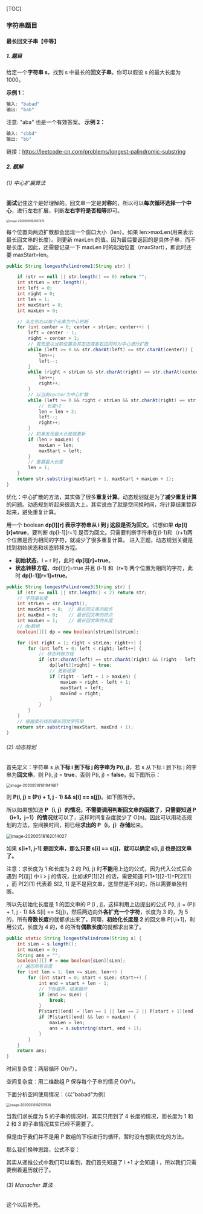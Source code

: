 [TOC]

### 字符串题目

#### 最长回文子串【中等】

##### 1. 题目

给定一个**字符串 s**，找到 s 中最长的**回文子串**。你可以假设 s 的最大长度为 1000。

**示例 1：**

```java
输入: "babad"
输出: "bab"
```

注意: "aba" 也是一个有效答案。
**示例 2：**

```java
输入: "cbbd"
输出: "bb"
```


链接：https://leetcode-cn.com/problems/longest-palindromic-substring

##### 2. 题解

###### (1) 中心扩展算法

**面试**记住这个是好理解的。回文串一定是**对称**的，所以可以**每次循环选择一个中心**，进行左右扩展，判断**左右字符是否相等**即可。

<img src="assets/image-20200518162857470.png" alt="image-20200518162857470" style="zoom:50%;" />

每个位置向两边扩散都会出现一个窗口大小（len）。如果 len>maxLen(用来表示最长回文串的长度）。则更新 maxLen 的值。因为最后要返回的是具体子串，而不是长度，因此，还需要记录一下 maxLen 时的起始位置（maxStart），即此时还要 maxStart=len。

```java
public String longestPalindrome1(String str) {

    if (str == null || str.length() == 0) return "";
    int strLen = str.length();
    int left = 0;
    int right = 0;
    int len = 1;
    int maxStart = 0;
    int maxLen = 0;

    // 从左到右以每个元素为中心判断
    for (int center = 0; center < strLen; center++) {
        left = center - 1;
        right = center + 1;
        // 首先是以当前位置及其左边或者右边同时为中心进行扩散
        while (left >= 0 && str.charAt(left) == str.charAt(center)) {
            len++;
            left--;
        }
        while (right < strLen && str.charAt(right) == str.charAt(center)) {
            len++;
            right++;
        }
        // 以当前center为中心扩散
        while (left >= 0 && right < strLen && str.charAt(right) == str.charAt(left)) {
            // 长度+2
            len = len + 2;
            left--;
            right++;
        }
        // 如果发现最大长度就更新
        if (len > maxLen) {
            maxLen = len;
            maxStart = left;
        }
        // 重置最大长度
        len = 1;
    }
    return str.substring(maxStart + 1, maxStart + maxLen + 1);
}
```

优化：中心扩散的方法，其实做了很多**重复计算**。动态规划就是为了**减少重复计算**的问题。动态规划听起来很高大上。其实说白了就是空间换时间，将计算结果暂存起来，避免重复计算。

用一个 boolean **dp\[l][r] 表示字符串从 i 到 j 这段是否为回文**。试想如果 **dp\[l][r]=true**，要判断 dp\[l-1][r+1] 是否为回文。只需要判断字符串在(l-1)和（r+1)两个位置是否为相同的字符，就减少了很多重复计算。
进入正题，动态规划关键是找到初始状态和状态转移方程。

- **初始状态**，l = r 时，此时 **dp\[l][r]=true**。
- **状态转移方程**，dp\[l][r]=true 并且 (l-1) 和（r+1) 两个位置为相同的字符，此时 **dp\[l-1][r+1]=true**。

```java
public String longestPalindrome3(String str) {
    if (str == null || str.length() < 2) return str;
    // 字符串长度
    int strLen = str.length();
    int maxStart = 0;  // 最长回文串的起点
    int maxEnd = 0;    // 最长回文串的终点
    int maxLen = 1;    // 最长回文串的长度
    // dp数组
    boolean[][] dp = new boolean[strLen][strLen];

    for (int right = 1; right < strLen; right++) {
        for (int left = 0; left < right; left++) {
            // 状态转移方程
            if (str.charAt(left) == str.charAt(right) && (right - left <= 2 || dp[left + 1][right - 1])) {
                dp[left][right] = true;
                // 更新结果
                if (right - left + 1 > maxLen) {
                    maxLen = right - left + 1;
                    maxStart = left;
                    maxEnd = right;
                }
            }
        }
    }
    // 根据索引找到最长回文字符串
    return str.substring(maxStart, maxEnd + 1);
}
```

###### (2) 动态规划

首先定义：字符串 s 从**下标 i 到下标 j 的字串为 P(i, j)**，若 s 从下标 i 到下标 j 的字串为**回文串**，则 P(i, j) = **true**，否则 P(i, j) = **false**。如下图所示：

<img src="assets/image-20200518161941687.png" alt="image-20200518161941687" style="zoom:70%;" />

则 **P(i, j) = (P(i + 1, j - 1) && s[i] == s[j])**。如下图所示。

所以如果想知道 **P（i, j）**的情况，不需要调用判断回文串的函数了，只需要**知道 P（i+1，j−1）的情况**就可以了，这样时间复杂度就少了 O(n)。因此可以用动态规划的方法，空间换时间，把已经**求出的 P（i，j）存储**起来。

<img src="assets/image-20200518162014027.png" alt="image-20200518162014027" style="zoom:80%;" />

如果 **s[i+1, j-1] 是回文串，那么只要 s[i] == s[j]，就可以确定 s[i, j] 也是回文串了。**

注意：求长度为 1 和长度为 2 的 P(i, j) 时**不能**用上边的公式，因为代入公式后会遇到 P\[i][j] 中 i > j 的情况，比如求P\[1][2] 的话，需要知道 P\[1+1][2-1]=P\[2][1] ，而 P\[2][1] 代表着 S[2, 1] 是不是回文串，这显然是不对的，所以需要单独判断。

所以先初始化长度是 **1** 的回文串的 P [i , j]，这样利用上边提出的公式 P(i, j) = (P(i + 1, j - 1) && S[i] == S[j])，然后两边向外**各扩充一个字符**，长度为 3 的，为 5 的，所有**奇数长度**的就都求出来了。同理，**初始化长度是 2** 的回文串 P[i,i+1]，利用公式，长度为 4 的，6 的所有**偶数长度**的就都求出来了。

```java
public static String longestPalindrome(String s) {
    int sLen = s.length();
    int maxLen = 0;
    String ans = "";
    boolean[][] P = new boolean[sLen][sLen];
    // 遍历所有长度
    for (int len = 1; len <= sLen; len++) {
        for (int start = 0; start < sLen; start++) {
            int end = start + len - 1;
            // 下标越界，结束循环
            if (end >= sLen) {
                break;
            }
            P[start][end] = (len == 1 || len == 2 || P[start + 1][end - 1]) && s.charAt(start) == s.charAt(end);
            if (P[start][end] && len > maxLen) {
                maxLen = len;
                ans = s.substring(start, end + 1);
            }
        }
    }
    return ans;
}
```

时间复杂度：两层循环 O(n²）。

空间复杂度：用二维数组 P 保存每个子串的情况 O(n²)。

下面分析空间使用情况：（以”babad“为例）

<img src="assets/image-20200518162131938.png" alt="image-20200518162131938" style="zoom:60%;" />

当我们求长度为 5  的子串的情况时，其实只用到了 4 长度的情况，而长度为 1 和 2  和 3 的子串情况其实已经不需要了。

但是由于我们并不是用 P 数组的下标进行的循环，暂时没有想到优化的方法。

那么我们换种思路，公式不变：

其实从递推公式中我们可以看到，我们首先知道了 i +1 才会知道 i ，所以我们只需要倒着遍历就行了。

###### (3) Manacher 算法

这个以后补充。